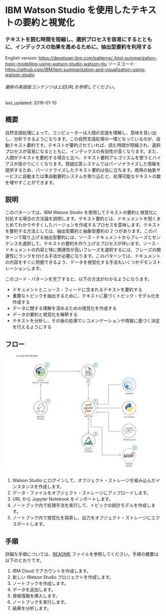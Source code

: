 # IBM Watson Studio を使用したテキストの要約と視覚化

### テキストを読む時間を短縮し、選択プロセスを容易にするとともに、インデックスの効果を高めるために、抽出型要約を利用する

English version: https://developer.ibm.com/patterns/./text-summarization-topic-modelling-using-watson-studio-watson-nlu
  ソースコード: https://github.com/IBM/text-summarization-and-visualization-using-watson-studio

###### 最新の英語版コンテンツは上記URLを参照してください。
last_updated: 2019-01-10

 
## 概要

自然言語処理によって、コンピューターは人間の言語を理解し、意味を見い出し、分析できるようになります。この自然言語処理の一環となっているのが、自動テキスト要約です。テキストが要約されていれば、読む時間が短縮され、選択プロセスが容易になるとともに、インデックスの有効性が高くなります。また、人間がテキストを要約する場合と比べ、テキスト要約アルゴリズムを使うとバイアスが掛かりにくくなります。質疑応答システムではパーソナライズした情報を提供するため、パーソナライズしたテキスト要約は役に立ちます。商用の抽象サービスに自動または準自動要約システムを取り込むと、処理可能なテキストの数を増やすことができます。

## 説明

このパターンでは、IBM Watson Studio を使用してテキストの要約と視覚化に対処する場合の方法論を説明します。テキスト要約とは、ドキュメントを短くまとめてわかりやすくしたバージョンを作成するプロセスを意味します。テキストを要約する方法としては、抽出型要約と抽象型要約の 2 つがあります。このパターンで取り上げる抽出型要約には、ソース・ドキュメントからフレーズとセンテンスを選択して、テキストの要約を作り上げるプロセスが伴います。ソース・ドキュメントの内容と特に関連性が高いフレーズを選択するには、フレーズの関連性にランクを付ける手法が必要になります。このパターンでは、ドキュメントの内容をすぐに把握できるよう、データを視覚化する手法もいくつかデモンストレーションします。

このコード・パターンを完了すると、以下の方法がわかるようになります。

* ドキュメントとニュース・フィードに含まれるテキストを要約する
* 重要なトピックを抽出するために、テキストに基づくトピック・モデル化を作成する
* データに関する理解を深めるための視覚化を作成する
* データの要約と視覚化を解釈する
* テキストを分析し、その後の処理でレコメンデーションや情報に基づく決定を行えるようにする

## フロー

![フロー](./images/text.summarization.png)

1. Watson Studio にログインして、オブジェクト・ストレージを組み込んだインスタンスを作成します。
1. データ・ファイルをオブジェクト・ストレージにアップロードします。
1. URL から Jupyter Notebook をインポートします。
1. ノートブック内で処理手法を実行して、トピックの統計モデルを作成します。
1. ノートブック内で視覚化を探索し、出力をオブジェクト・ストレージにエクスポートします。

## 手順

詳細な手順については、[README](https://github.com/IBM/text-summarization-and-visualization-using-watson-studio/blob/master/README.md) ファイルを参照してください。手順の概要は以下のとおりです。

1. IBM Cloud でアカウントを作成します。
1. 新しい Watson Studio プロジェクトを作成します。
1. ノートブックを作成します。
1. データを追加します。
1. 資格情報を挿入します。
1. ノートブックを実行します。
1. 結果を分析します。
